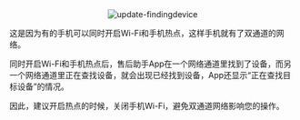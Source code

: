 <br><div align="center">![update-findingdevice](/images/update-findingdevice.png "update-findingdevice")</div>

这是因为有的手机可以同时开启Wi-Fi和手机热点，这样手机就有了双通道的网络。

同时开启Wi-Fi和手机热点后，售后助手App在一个网络通道里找到了设备，而另一个网络通道里正在查找设备，就会出现已经找到设备，App还显示“正在查找目标设备”的情况。

因此，建议开启热点的时候，关闭手机Wi-Fi，避免双通道网络影响您的操作。

